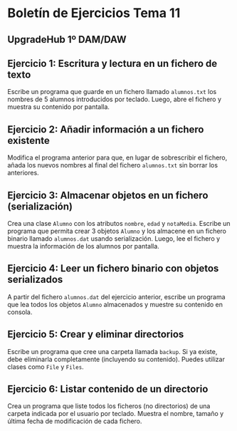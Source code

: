 
#  Boletín de Ejercicios Tema 11

## UpgradeHub 1º DAM/DAW

## Ejercicio 1: Escritura y lectura en un fichero de texto
Escribe un programa que guarde en un fichero llamado `alumnos.txt` los nombres de 5 alumnos introducidos por teclado. Luego, abre el fichero y muestra su contenido por pantalla.

## Ejercicio 2: Añadir información a un fichero existente
Modifica el programa anterior para que, en lugar de sobrescribir el fichero, añada los nuevos nombres al final del fichero `alumnos.txt` sin borrar los anteriores.

## Ejercicio 3: Almacenar objetos en un fichero (serialización)
Crea una clase `Alumno` con los atributos `nombre`, `edad` y `notaMedia`. Escribe un programa que permita crear 3 objetos `Alumno` y los almacene en un fichero binario llamado `alumnos.dat` usando serialización. Luego, lee el fichero y muestra la información de los alumnos por pantalla.

## Ejercicio 4: Leer un fichero binario con objetos serializados
A partir del fichero `alumnos.dat` del ejercicio anterior, escribe un programa que lea todos los objetos `Alumno` almacenados y muestre su contenido en consola.

## Ejercicio 5: Crear y eliminar directorios
Escribe un programa que cree una carpeta llamada `backup`. Si ya existe, debe eliminarla completamente (incluyendo su contenido). Puedes utilizar clases como `File` y `Files`.

## Ejercicio 6: Listar contenido de un directorio
Crea un programa que liste todos los ficheros (no directorios) de una carpeta indicada por el usuario por teclado. Muestra el nombre, tamaño y última fecha de modificación de cada fichero.
